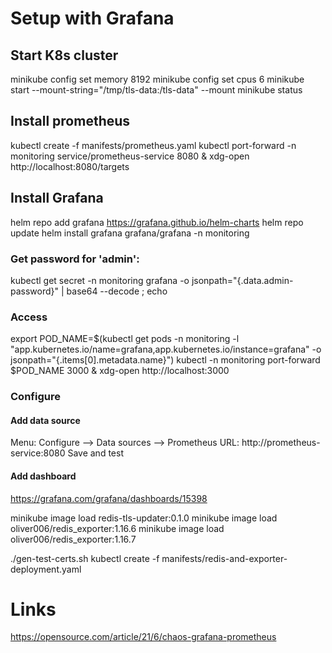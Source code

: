 # Setup with Grafana

## Start K8s cluster
minikube config set memory 8192
minikube config set cpus 6
minikube start --mount-string="/tmp/tls-data:/tls-data" --mount
minikube status

## Install prometheus
kubectl create -f manifests/prometheus.yaml
kubectl port-forward -n monitoring service/prometheus-service 8080 &
xdg-open http://localhost:8080/targets

## Install Grafana
helm repo add grafana https://grafana.github.io/helm-charts
helm repo update
helm install grafana grafana/grafana -n monitoring

### Get password for 'admin':
kubectl get secret -n monitoring grafana -o jsonpath="{.data.admin-password}" | base64 --decode ; echo

### Access
export POD_NAME=$(kubectl get pods -n monitoring -l "app.kubernetes.io/name=grafana,app.kubernetes.io/instance=grafana" -o jsonpath="{.items[0].metadata.name}")
kubectl -n monitoring port-forward $POD_NAME 3000 &
xdg-open http://localhost:3000

### Configure
#### Add data source
Menu: <Cog icon> Configure --> Data sources --> Prometheus
URL: http://prometheus-service:8080
Save and test
#### Add dashboard
https://grafana.com/grafana/dashboards/15398

minikube image load redis-tls-updater:0.1.0
minikube image load oliver006/redis_exporter:1.16.6
minikube image load oliver006/redis_exporter:1.16.7

./gen-test-certs.sh
kubectl create -f manifests/redis-and-exporter-deployment.yaml

# Links
https://opensource.com/article/21/6/chaos-grafana-prometheus
